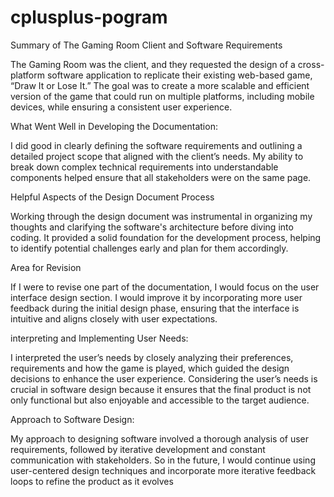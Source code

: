 # cplusplus-pogram
Summary of The Gaming Room Client and Software Requirements 

The Gaming Room was the client, and they requested the design of a cross-platform software application to replicate their existing web-based game, “Draw It or Lose It.” The goal was to create a more scalable and efficient version of the game that could run on multiple platforms, including mobile devices, while ensuring a consistent user experience. 

 What Went Well in Developing the Documentation: 

I did good in clearly defining the software requirements and outlining a detailed project scope that aligned with the client’s needs. My ability to break down complex technical requirements into understandable components helped ensure that all stakeholders were on the same page. 

  

Helpful Aspects of the Design Document Process 

Working through the design document was instrumental in organizing my thoughts and clarifying the software's architecture before diving into coding. It provided a solid foundation for the development process, helping to identify potential challenges early and plan for them accordingly. 

  

Area for Revision 

If I were to revise one part of the documentation, I would focus on the user interface design section. I would improve it by incorporating more user feedback during the initial design phase, ensuring that the interface is intuitive and aligns closely with user expectations. 

  

interpreting and Implementing User Needs: 

I interpreted the user’s needs by closely analyzing their preferences, requirements and how the game is played, which guided the design decisions to enhance the user experience. Considering the user’s needs is crucial in software design because it ensures that the final product is not only functional but also enjoyable and accessible to the target audience. 

  

Approach to Software Design: 

My approach to designing software involved a thorough analysis of user requirements, followed by iterative development and constant communication with stakeholders. So in the future, I would continue using user-centered design techniques and incorporate more iterative feedback loops to refine the product as it evolves 
